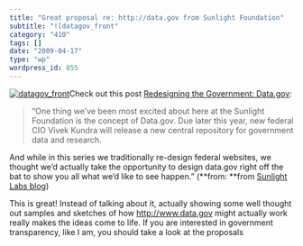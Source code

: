 ```yaml
---
title: "Great proposal re: http://data.gov from Sunlight Foundation"
subtitle: "![datagov_front"
category: "410"
tags: []
date: "2009-04-17"
type: "wp"
wordpress_id: 855
---
```

[![datagov_front](https://i0.wp.com/s3.media.squarespace.com/production/1075723/12829350/wp-content/uploads/2009/04/datagov_front-252x300.jpg?resize=252%2C300)](https://i0.wp.com/s3.media.squarespace.com/production/1075723/12829350/wp-content/uploads/2009/04/datagov_front.jpg)Check out this post [Redesigning the Government: Data.gov](http://sunlightlabs.com/blog/2009/04/16/redesigning-government-datagov/):
> “One thing we’ve been most excited about here at the Sunlight Foundation is the concept of Data.gov. Due later this year, new federal CIO Vivek Kundra will release a new central repository for government data and research.

And while in this series we traditionally re-design federal websites, we thought we’d actually take the opportunity to design data.gov right off the bat to show you all what we’d like to see happen.” (**from: **from [Sunlight Labs blog](http://sunlightlabs.com/blog/feeds/latest/))

This is great! Instead of talking about it, actually showing some well thought out samples and sketches of how http://www.data.gov might actually work really makes the ideas come to life. If you are interested in government transparency, like I am, you should take a look at the proposals